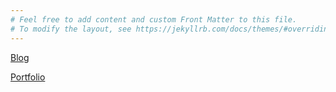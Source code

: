 ```yaml
---
# Feel free to add content and custom Front Matter to this file.
# To modify the layout, see https://jekyllrb.com/docs/themes/#overriding-theme-defaults
---
```


[Blog](https://peterfmcnair.com/blog)

[Portfolio](https://peterfmcnair.com/portfolio)